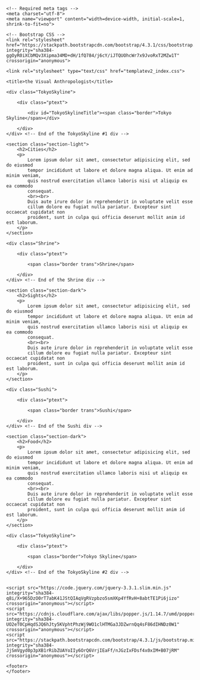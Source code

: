 <!doctype html>
<html lang="en">

  <head>

    <!-- Required meta tags -->
    <meta charset="utf-8">
    <meta name="viewport" content="width=device-width, initial-scale=1, shrink-to-fit=no">

    <!-- Bootstrap CSS -->
    <link rel="stylesheet" href="https://stackpath.bootstrapcdn.com/bootstrap/4.3.1/css/bootstrap.min.css" integrity="sha384-ggOyR0iXCbMQv3Xipma34MD+dH/1fQ784/j6cY/iJTQUOhcWr7x9JvoRxT2MZw1T" crossorigin="anonymous">

    <link rel="stylesheet" type="text/css" href="templatev2_index.css">

    <title>the Visual Anthropologist</title>
  </head>

  <body>

  	<div class="TokyoSkyline">

  		<div class="ptext">
  		
	  		<div id="TokyoSkylineTitle"><span class="border">Tokyo Skyline</span></div>

  		</div>
  	</div> <!-- End of the TokyoSkyline #1 div -->

  	<section class="section-light">
  		<h2>Cities</h2>
  		<p>
  			Lorem ipsum dolor sit amet, consectetur adipisicing elit, sed do eiusmod
  			tempor incididunt ut labore et dolore magna aliqua. Ut enim ad minim veniam,
  			quis nostrud exercitation ullamco laboris nisi ut aliquip ex ea commodo
  			consequat. 
  			<br><br>
  			Duis aute irure dolor in reprehenderit in voluptate velit esse
  			cillum dolore eu fugiat nulla pariatur. Excepteur sint occaecat cupidatat non
  			proident, sunt in culpa qui officia deserunt mollit anim id est laborum.
  		</p>
  	</section>

  	<div class="Shrine">

  		<div class="ptext">
  		
	  		<span class="border trans">Shrine</span>

  		</div>
  	</div> <!-- End of the Shrine div -->	

	<section class="section-dark">
  		<h2>Sights</h2>
  		<p>
  			Lorem ipsum dolor sit amet, consectetur adipisicing elit, sed do eiusmod
  			tempor incididunt ut labore et dolore magna aliqua. Ut enim ad minim veniam,
  			quis nostrud exercitation ullamco laboris nisi ut aliquip ex ea commodo
  			consequat. 
  			<br><br>
  			Duis aute irure dolor in reprehenderit in voluptate velit esse
  			cillum dolore eu fugiat nulla pariatur. Excepteur sint occaecat cupidatat non
  			proident, sunt in culpa qui officia deserunt mollit anim id est laborum.
  		</p>
  	</section>  	

  	<div class="Sushi">

  		<div class="ptext">
  		
	  		<span class="border trans">Sushi</span>

  		</div>
  	</div> <!-- End of the Sushi div -->	

	<section class="section-dark">
  		<h2>Food</h2>
  		<p>
  			Lorem ipsum dolor sit amet, consectetur adipisicing elit, sed do eiusmod
  			tempor incididunt ut labore et dolore magna aliqua. Ut enim ad minim veniam,
  			quis nostrud exercitation ullamco laboris nisi ut aliquip ex ea commodo
  			consequat. 
  			<br><br>
  			Duis aute irure dolor in reprehenderit in voluptate velit esse
  			cillum dolore eu fugiat nulla pariatur. Excepteur sint occaecat cupidatat non
  			proident, sunt in culpa qui officia deserunt mollit anim id est laborum.
  		</p>
  	</section>  	

  	<div class="TokyoSkyline">

  		<div class="ptext">
  		
	  		<span class="border">Tokyo Skyline</span>

  		</div>
  	</div> <!-- End of the TokyoSkyline #2 div -->	


    <script src="https://code.jquery.com/jquery-3.3.1.slim.min.js" integrity="sha384-q8i/X+965DzO0rT7abK41JStQIAqVgRVzpbzo5smXKp4YfRvH+8abtTE1Pi6jizo" crossorigin="anonymous"></script>
    <script src="https://cdnjs.cloudflare.com/ajax/libs/popper.js/1.14.7/umd/popper.min.js" integrity="sha384-UO2eT0CpHqdSJQ6hJty5KVphtPhzWj9WO1clHTMGa3JDZwrnQq4sF86dIHNDz0W1" crossorigin="anonymous"></script>
    <script src="https://stackpath.bootstrapcdn.com/bootstrap/4.3.1/js/bootstrap.min.js" integrity="sha384-JjSmVgyd0p3pXB1rRibZUAYoIIy6OrQ6VrjIEaFf/nJGzIxFDsf4x0xIM+B07jRM" crossorigin="anonymous"></script>

    <footer>
    </footer>
    
  </body>

</html>
